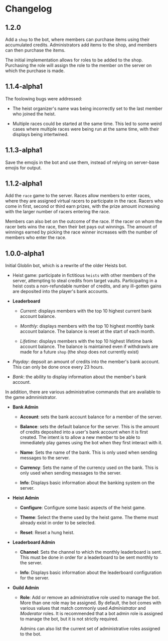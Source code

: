 # Changelog

## 1.2.0

Add a `shop` to the bot, where members can purchase items using their accumulated credits. Administrators add items to the shop, and members can then purchase the items.

The initial implementation allows for roles to be added to the shop. Purchasing the role will assign the role to the member on the server on which the purchase is made.

## 1.1.4-alpha1

The foolowing bugs were addressed:

- The heist organizer's name was being incorrectly set to the last member who joined the heist.

- Multiple races could be started at the same time. This led to some weird cases where multiple races were being run at the same time, with their displays being intertwined.

## 1.1.3-alpha1

Save the emojis in the bot and use them, instead of relying on server-base emojis for output.

## 1.1.2-alpha1

Add the `race` game to the server. Races allow members to enter races, where they are assigned virtual racers to participate in the race. Racers who come in first, second or third earn prizes, with the prize amount increasing with the larger number of racers entering the race.

Members can also bet on the outcome of the race. If the racer on whom the racer bets wins the race, then their bet pays out winnings. The amount of winnings earned by picking the race winner increases with the number of members who enter the race.

## 1.0.0-alpha1

Initial Globlin bot, which is a rewrite of the older Heists bot.

- Heist game: participate in fictitious `heists` with other members of the server, attempting to steal credits from target vaults. Participaitng in a heist costs a non-refundable number of credits, and any ill-gotten gains are deposited into the player's bank accounts.

- **Leaderboard**

  - *Current*: displays members with the top 10 highest current bank account balance.

  - *Monthly*: displays members with the top 10 highest monthly bank account balance. The balance is reset at the start of each month.

  - *Lifetime*: displays members with the top 10 highest lifetime bank account balance. The balance is maintained even if withdrawls are made for a future `shop` (the shop does not currently exist)

- *Payday*: depsoit an amount of credits into the member's bank account. This can only be done once every 23 hours.

- *Bank*: the ability to display information about the member's bank account.

In addition, there are various administrative commands that are available to the game admninistrator.

- **Bank Admin**

  - **Account**: sets the bank account balance for a member of the server.

  - **Balance**: sets the default balance for the server. This is the amount of credits deposited into a user's bank account when it is first created. The intent is to allow a new member to be able to immediately play games using the bot when they first interact with it.

  - **Name**: Sets the name of the bank. This is only used when sending messages to the server.

  - **Currency**: Sets the name of the currency used on the bank. This is only used when sending messages to the server.

  - **Info**: Displays basic information about the banking system on the server.

- **Heist Admin**

  - **Configure**: Configure some basic aspects of the heist game.

  - **Theme**: Select the theme used by the heist game. The theme must already exist in order to be selected.

  - **Reset**: Reset a hung heist.

- **Leaderboard Admin**

  - **Channel**: Sets the channel to which the monthly leaderboard is sent. This must be done in order for a leaderboard to be sent monthly to the server.

  - **Info**: Displays basic information about the leaderboard configuration for the server.

- **Guild Admin**

  - **Role**: Add or remove an administrative role used to manage the bot. More than one role may be assigned. By default, the bot comes with various values that match commonly used *Administrator* and *Moderator* roles. It is recommended that a bot admin role is assigned to manage the bot, but it is not strictly required.
  
    Admins can also list the current set of administrative roles assigned to the bot.
